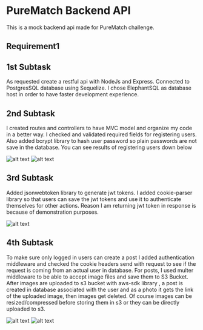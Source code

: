 # PureMatch Backend API

This is a mock backend api made for PureMatch challenge.

## Requirement1

## 1st Subtask

As requested create a restful api with NodeJs and Express.
Connected to PostgresSQL database using Sequelize.
I chose ElephantSQL as database host in order to have faster development experience.

## 2nd Subtask

I created routes and controllers to have MVC model and organize my code in a better way.
I checked and validated required fields for registering users.
Also added bcrypt library to hash user password so plain passwords are not save in the database.
You can see results of registering users down below

![alt text](https://i.ibb.co/LhTx4Kx/register.png)
![alt text](https://i.ibb.co/VvzZYhL/register-db.png)

## 3rd Subtask

Added jsonwebtoken library to generate jwt tokens.
I added cookie-parser library so that users can save the jwt tokens and use it to authenticate themselves for other actions.
Reason I am returning jwt token in response is because of demonstration purposes.

![alt text](https://i.ibb.co/YDJSV4M/login.png)

## 4th Subtask

To make sure only logged in users can create a post I added authentication middleware and checked the cookie headers send with request to see if the request is coming from an actual user in database.
For posts, I used multer middleware to be able to accept image files and save them to S3 Bucket.
After images are uploaded to s3 bucket with aws-sdk library , a post is created in database associated with the user and as a photo it gets the link of the uploaded image, then images get deleted. Of course images can be resized/compressed before storing them in s3 or they can be directly uploaded to s3.

![alt text](https://i.ibb.co/gDK4Hpj/create-post.png)
![alt text](https://i.ibb.co/QDTXRYq/s3-object.png)
